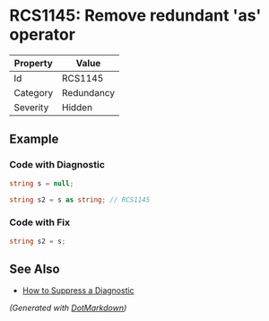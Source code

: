 # RCS1145: Remove redundant 'as' operator

| Property | Value      |
| -------- | ---------- |
| Id       | RCS1145    |
| Category | Redundancy |
| Severity | Hidden     |

## Example

### Code with Diagnostic

```csharp
string s = null;

string s2 = s as string; // RCS1145
```

### Code with Fix

```csharp
string s2 = s;
```

## See Also

* [How to Suppress a Diagnostic](../HowToConfigureAnalyzers.md#how-to-suppress-a-diagnostic)


*\(Generated with [DotMarkdown](http://github.com/JosefPihrt/DotMarkdown)\)*